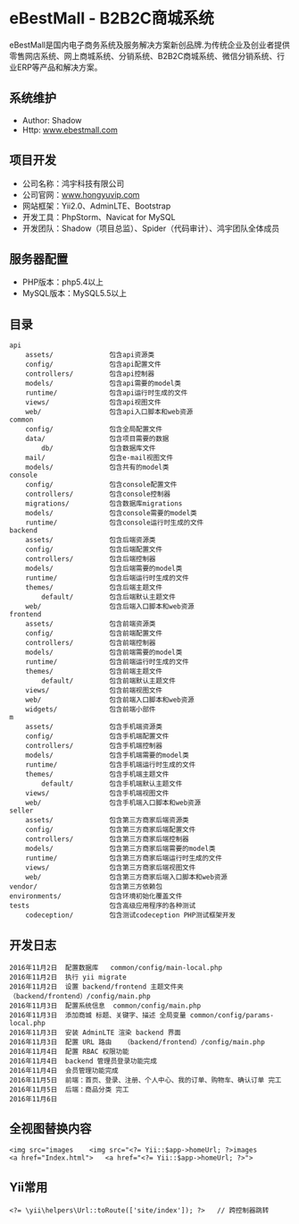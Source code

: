 eBestMall - B2B2C商城系统
===============================

eBestMall是国内电子商务系统及服务解决方案新创品牌.为传统企业及创业者提供零售网店系统、网上商城系统、分销系统、B2B2C商城系统、微信分销系统、行业ERP等产品和解决方案。

系统维护
-------------------

* Author: Shadow
* Http: www.ebestmall.com

项目开发
-------------------

* 公司名称：鸿宇科技有限公司
* 公司官网：www.hongyuvip.com
* 网站框架：Yii2.0、AdminLTE、Bootstrap
* 开发工具：PhpStorm、Navicat for MySQL
* 开发团队：Shadow（项目总监）、Spider（代码审计）、鸿宇团队全体成员

服务器配置
-------------------

* PHP版本：php5.4以上
* MySQL版本：MySQL5.5以上

目录
-------------------

```
api
    assets/              包含api资源类
    config/              包含api配置文件
    controllers/         包含api控制器
    models/              包含api需要的model类
    runtime/             包含api运行时生成的文件
    views/               包含api视图文件
    web/                 包含api入口脚本和web资源
common
    config/              包含全局配置文件
    data/                包含项目需要的数据
        db/              包含数据库文件
    mail/                包含e-mail视图文件
    models/              包含共有的model类
console
    config/              包含console配置文件
    controllers/         包含console控制器
    migrations/          包含数据库migrations
    models/              包含console需要的model类
    runtime/             包含console运行时生成的文件
backend
    assets/              包含后端资源类
    config/              包含后端配置文件
    controllers/         包含后端控制器
    models/              包含后端需要的model类
    runtime/             包含后端运行时生成的文件
    themes/              包含后端主题文件
        default/         包含后端默认主题文件
    web/                 包含后端入口脚本和web资源
frontend
    assets/              包含前端资源类
    config/              包含前端配置文件
    controllers/         包含前端控制器
    models/              包含前端需要的model类
    runtime/             包含前端运行时生成的文件
    themes/              包含前端主题文件
        default/         包含前端默认主题文件
    views/               包含前端视图文件
    web/                 包含前端入口脚本和web资源
    widgets/             包含前端小部件
m
    assets/              包含手机端资源类
    config/              包含手机端配置文件
    controllers/         包含手机端控制器
    models/              包含手机端需要的model类
    runtime/             包含手机端运行时生成的文件
    themes/              包含手机端主题文件
        default/         包含手机端默认主题文件
    views/               包含手机端视图文件
    web/                 包含手机端入口脚本和web资源
seller
    assets/              包含第三方商家后端资源类
    config/              包含第三方商家后端配置文件
    controllers/         包含第三方商家后端控制器
    models/              包含第三方商家后端需要的model类
    runtime/             包含第三方商家后端运行时生成的文件
    views/               包含第三方商家后端视图文件
    web/                 包含第三方商家后端入口脚本和web资源
vendor/                  包含第三方依赖包
environments/            包含环境初始化覆盖文件
tests                    包含高级应用程序的各种测试
    codeception/         包含测试codeception PHP测试框架开发
```

开发日志
-------------------

```
2016年11月2日  配置数据库   common/config/main-local.php
2016年11月2日  执行 yii migrate
2016年11月2日  设置 backend/frontend 主题文件夹  （backend/frontend）/config/main.php
2016年11月3日  配置系统信息  common/config/main.php
2016年11月3日  添加商城 标题、关键字、描述 全局变量 common/config/params-local.php
2016年11月3日  安装 AdminLTE 渲染 backend 界面
2016年11月3日  配置 URL 路由   （backend/frontend）/config/main.php
2016年11月4日  配置 RBAC 权限功能
2016年11月4日  backend 管理员登录功能完成
2016年11月4日  会员管理功能完成
2016年11月5日  前端：首页、登录、注册、个人中心、我的订单、购物车、确认订单 完工
2016年11月5日  后端：商品分类 完工
2016年11月6日

```

全视图替换内容
-------------------

```
<img src="images    <img src="<?= Yii::$app->homeUrl; ?>images
<a href="Index.html">   <a href="<?= Yii::$app->homeUrl; ?>">

```


Yii常用
-------------------

```
<?= \yii\helpers\Url::toRoute(['site/index']); ?>   // 跨控制器跳转

```
